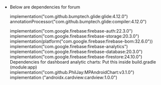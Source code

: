 - Below are dependencies for forum

    implementation("com.github.bumptech.glide:glide:4.12.0")
    annotationProcessor("com.github.bumptech.glide:compiler:4.12.0")

    implementation("com.google.firebase:firebase-auth:22.3.0")
    implementation("com.google.firebase:firebase-storage:20.3.0")
    implementation(platform("com.google.firebase:firebase-bom:32.6.0"))
    implementation("com.google.firebase:firebase-analytics")
    implementation("com.google.firebase:firebase-database:20.3.0")
    implementation("com.google.firebase:firebase-firestore:24.10.0")
    Dependencies for dashboard analytic charts:
    Put this inside build.gradle (module:app)
    implementation("com.github.PhilJay:MPAndroidChart:v3.1.0")
    implementation ("androidx.cardview:cardview:1.0.0")
